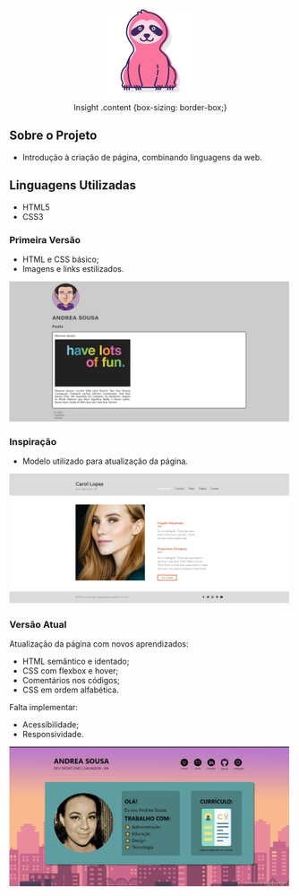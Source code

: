 <p align="center"><img src="./files/sloth.svg" width="150"></p>
<p align="center">Insight .content {box-sizing: border-box;}</p>


## Sobre o Projeto

- Introdução à criação de página, combinando linguagens da web.

## Linguagens Utilizadas

+ HTML5
+ CSS3

### Primeira Versão

- HTML e CSS básico;
- Imagens e links estilizados.

<img src="./files/antes.jpg" width="500">

### Inspiração

- Modelo utilizado para atualização da página.

<img src="./files/inspiração.jpg" width="500">


### Versão Atual

Atualização da página com novos aprendizados:
- HTML semântico e identado;
- CSS com flexbox e hover;
- Comentários nos códigos;
- CSS em ordem alfabética.

Falta implementar:
- Acessibilidade;
- Responsividade.

<img src="./files/depois.jpg" alt="" width="500">